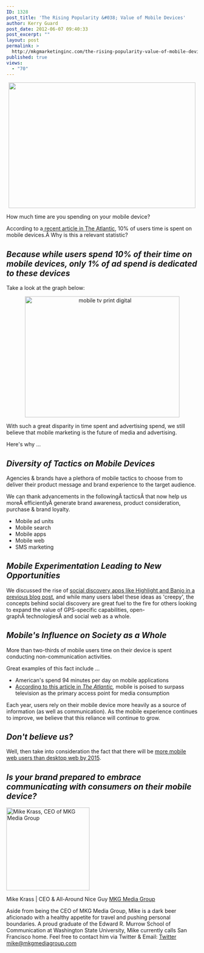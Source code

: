 ```yaml
---
ID: 1328
post_title: 'The Rising Popularity &#038; Value of Mobile Devices'
author: Kerry Guard
post_date: 2012-06-07 09:40:33
post_excerpt: ""
layout: post
permalink: >
  http://mkgmarketinginc.com/the-rising-popularity-value-of-mobile-devices/
published: true
views:
  - "70"
---
```

<p style="text-align: center;"><img class="aligncenter  wp-image-1329" title="The new Nokia smart phone Lumia 800 is shown off at Nokia world, London" src="http://mkgmediagroup.com/wp-content/uploads/2012/06/mobile-phone.jpeg" alt="" width="492" height="330" /></p>
<p style="text-align: left;">How much time are you spending on your mobile device?</p>
<p style="text-align: left;">According to a<a href="http://www.theatlantic.com/business/archive/2012/05/this-graph-is-disastrous-for-print-and-great-for-facebook-or-the-opposite/257857/" target="_blank"> recent article in The Atlantic</a>, 10% of users time is spent on mobile devices.Â Why is this a relevant statistic?</p>

<h2 style="text-align: left;"><em>Because while users spend 10% of their time on mobile devices, only 1% of ad spend is dedicated to these devices</em></h2>
Take a look at the graph below:
<p style="text-align: center;"><img class="aligncenter  wp-image-1330" title="time spent chart" src="http://mkgmediagroup.com/wp-content/uploads/2012/06/time-spent-chart.png" alt="mobile tv print digital" width="407" height="318" /></p>
<p style="text-align: left;">With such a great disparity in time spent and advertising spend, we still believe that mobile marketing is the future of media and advertising.</p>
<p style="text-align: left;">Here's why ...</p>

<h2 style="text-align: left;"><em>Diversity of Tactics on Mobile Devices</em></h2>
<p style="text-align: left;">Agencies &amp; brands have a plethora of mobile tactics to choose from to deliver their product message and brand experience to the target audience.</p>
<p style="text-align: left;">We can thank advancements in the followingÂ tacticsÂ that now help us moreÂ efficientlyÂ generate brand awareness, product consideration, purchase &amp; brand loyalty.</p>

<ul>
	<li>Mobile ad units</li>
	<li>Mobile search</li>
	<li>Mobile apps</li>
	<li>Mobile web</li>
	<li>SMS marketing</li>
</ul>
<h2><em>Mobile Experimentation Leading to New Opportunities</em></h2>
We discussed the rise of <a href="http://mkgmediagroup.com/location-based-apps-at-sxswi" target="_blank">social discovery apps like Highlight and Banjo in a previous blog post</a>, and while many users label these ideas as 'creepy', the concepts behind social discovery are great fuel to the fire for others looking to expand the value of GPS-specific capabilities, open-graphÂ technologiesÂ and social web as a whole.
<h2><em>Mobile's Influence on Society as a Whole</em></h2>
More than two-thirds of mobile users time on their device is spent conducting non-communication activities.

Great examples of this fact include ...
<ul>
	<li>American's spend 94 minutes per day on mobile applications</li>
	<li><a href="http://www.theatlantic.com/business/archive/2012/06/why-mobile-will-dominate-the-future-of-media-and-advertising/258069/" target="_blank">According to this article in </a><em><a href="http://www.theatlantic.com/business/archive/2012/06/why-mobile-will-dominate-the-future-of-media-and-advertising/258069/" target="_blank">The Atlantic</a>, </em>mobile is poised to surpass television as the primary access point for media consumption</li>
</ul>
Each year, users rely on their mobile device more heavily as a source of information (as well as communication). As the mobile experience continues to improve, we believe that this reliance will continue to grow.
<h2><em>Don't believe us?</em></h2>
Well, then take into consideration the fact that there will be <a href="http://searchengineland.com/forecast-more-us-mobile-web-users-than-pc-by-2015-92516" target="_blank">more mobile web users than desktop web by 2015</a>.
<h2><em>Is your brand prepared to embrace communicating with consumers on their mobile device?</em></h2>

<img src="http://mkgmediagroup.com/wp-content/uploads/2011/08/mk_median_bw_head.jpeg" alt="Mike Krass, CEO of MKG Media Group" width="219" height="218" class="alignleft size-full wp-image-1794" />

<span itemprop="jobTitle">Mike Krass | CEO & All-Around Nice Guy</span>
<a href="http://www.mkgmediagroup.com" itemprop="url">MKG Media Group</a>
</span>

Aside from being the CEO of MKG Media Group, Mike is a dark beer aficionado with a healthy appetite for travel and pushing personal boundaries. A proud graduate of the Edward R. Murrow School of Communication at Washington State University, Mike currently calls San Francisco home. Feel free to contact him via Twitter & Email:
<a href="http://www.twitter.com/mikekrass" itemprop="url">Twitter</a>
<a href="mailto:mike@mkgmediagroup.com" itemprop="email">mike@mkgmediagroup.com</a>
</div>